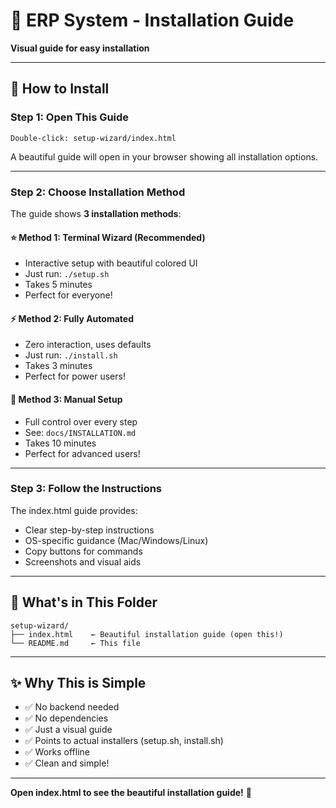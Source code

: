 # 🎯 ERP System - Installation Guide

**Visual guide for easy installation**

---

## 🚀 How to Install

### Step 1: Open This Guide

```
Double-click: setup-wizard/index.html
```

A beautiful guide will open in your browser showing all installation options.

---

### Step 2: Choose Installation Method

The guide shows **3 installation methods**:

#### ⭐ Method 1: Terminal Wizard (Recommended)
- Interactive setup with beautiful colored UI
- Just run: `./setup.sh`
- Takes 5 minutes
- Perfect for everyone!

#### ⚡ Method 2: Fully Automated
- Zero interaction, uses defaults
- Just run: `./install.sh`
- Takes 3 minutes
- Perfect for power users!

#### 📖 Method 3: Manual Setup
- Full control over every step
- See: `docs/INSTALLATION.md`
- Takes 10 minutes
- Perfect for advanced users!

---

### Step 3: Follow the Instructions

The index.html guide provides:
- Clear step-by-step instructions
- OS-specific guidance (Mac/Windows/Linux)
- Copy buttons for commands
- Screenshots and visual aids

---

## 📁 What's in This Folder

```
setup-wizard/
├── index.html    ← Beautiful installation guide (open this!)
└── README.md     ← This file
```

---

## ✨ Why This is Simple

- ✅ No backend needed
- ✅ No dependencies
- ✅ Just a visual guide
- ✅ Points to actual installers (setup.sh, install.sh)
- ✅ Works offline
- ✅ Clean and simple!

---

**Open index.html to see the beautiful installation guide!** 🚀
